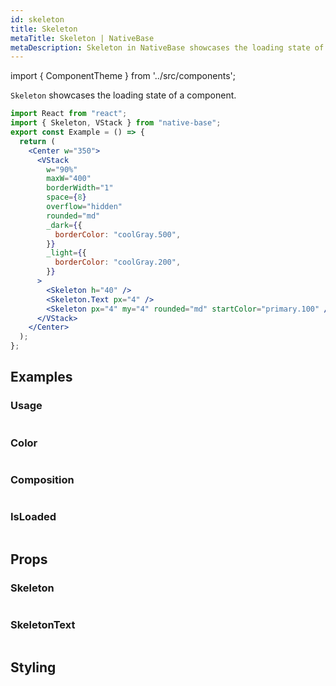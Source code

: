 ```yaml
---
id: skeleton
title: Skeleton
metaTitle: Skeleton | NativeBase
metaDescription: Skeleton in NativeBase showcases the loading state of a component. Learn more about usage, color, composition, and IsLoaded in skeleton from this document.
---
```


import { ComponentTheme } from '../src/components';

`Skeleton` showcases the loading state of a component.

```jsx isShowcase
import React from "react";
import { Skeleton, VStack } from "native-base";
export const Example = () => {
  return (
    <Center w="350">
      <VStack
        w="90%"
        maxW="400"
        borderWidth="1"
        space={8}
        overflow="hidden"
        rounded="md"
        _dark={{
          borderColor: "coolGray.500",
        }}
        _light={{
          borderColor: "coolGray.200",
        }}
      >
        <Skeleton h="40" />
        <Skeleton.Text px="4" />
        <Skeleton px="4" my="4" rounded="md" startColor="primary.100" />
      </VStack>
    </Center>
  );
};
```

## Examples

### Usage

```ComponentSnackPlayer path=components,composites,Skeleton,Basic.tsx

```

### Color

```ComponentSnackPlayer path=components,composites,Skeleton,Color.tsx

```

### Composition

```ComponentSnackPlayer path=components,composites,Skeleton,Composition.tsx

```

### IsLoaded

```ComponentSnackPlayer path=components,composites,Skeleton,isLoaded.tsx

```

## Props

### Skeleton

```ComponentPropTable path=composites,Skeleton,Skeleton.tsx

```

### SkeletonText

```ComponentPropTable path=composites,Skeleton,SkeletonText.tsx

```

## Styling

<ComponentTheme name="skeleton" />
